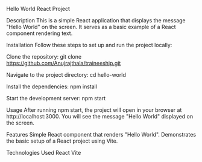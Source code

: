 Hello World React Project

Description
This is a simple React application that displays the message "Hello World" on the screen. It serves as a basic example of a React component rendering text.

Installation
Follow these steps to set up and run the project locally:

Clone the repository:
git clone https://github.com/Anujrajthala/traineeship.git

Navigate to the project directory:
cd hello-world

Install the dependencies:
npm install

Start the development server:
npm start

Usage
After running npm start, the project will open in your browser at http://localhost:3000. You will see the message "Hello World" displayed on the screen.

Features
Simple React component that renders "Hello World".
Demonstrates the basic setup of a React project using Vite.

Technologies Used
React
Vite